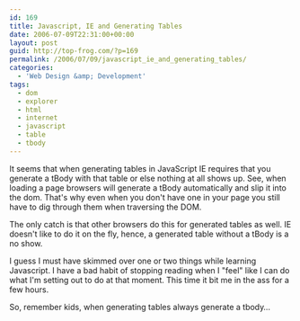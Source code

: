 ```yaml
---
id: 169
title: Javascript, IE and Generating Tables
date: 2006-07-09T22:31:00+00:00
layout: post
guid: http://top-frog.com/?p=169
permalink: /2006/07/09/javascript_ie_and_generating_tables/
categories:
  - 'Web Design &amp; Development'
tags:
  - dom
  - explorer
  - html
  - internet
  - javascript
  - table
  - tbody
---
```

It seems that when generating tables in JavaScript IE requires that you generate a tBody with that table or else nothing at all shows up. See, when loading a page browsers will generate a tBody automatically and slip it into the dom. That's why even when you don't have one in your page you still have to dig through them when traversing the DOM.

The only catch is that other browsers do this for generated tables as well. IE doesn't like to do it on the fly, hence, a generated table without a tBody is a no show.

I guess I must have skimmed over one or two things while learning Javascript. I have a bad habit of stopping reading when I "feel" like I can do what I'm setting out to do at that moment. This time it bit me in the ass for a few hours.

So, remember kids, when generating tables always generate a tbody…